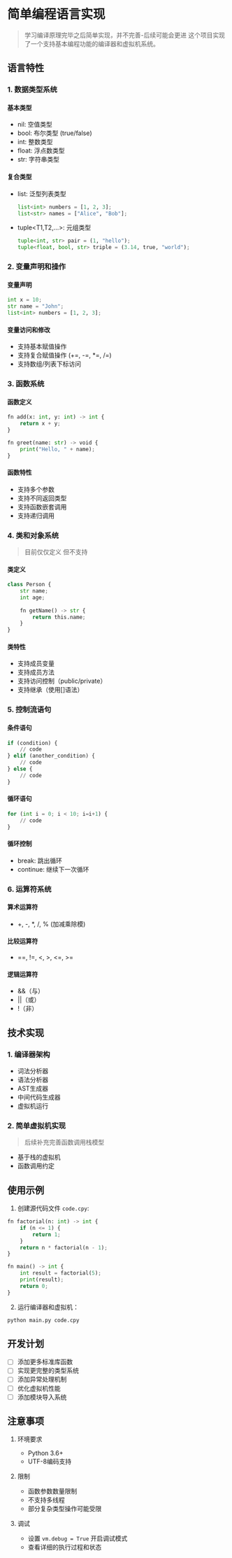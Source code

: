 # 简单编程语言实现 
> 学习编译原理完毕之后简单实现，并不完善-后续可能会更进
这个项目实现了一个支持基本编程功能的编译器和虚拟机系统。

## 语言特性

### 1. 数据类型系统

#### 基本类型
- nil: 空值类型
- bool: 布尔类型 (true/false)
- int: 整数类型
- float: 浮点数类型
- str: 字符串类型

#### 复合类型
- list<T>: 泛型列表类型
  ```python
  list<int> numbers = [1, 2, 3];
  list<str> names = ["Alice", "Bob"];
  ```

- tuple<T1,T2,...>: 元组类型
  ```python
  tuple<int, str> pair = (1, "hello");
  tuple<float, bool, str> triple = (3.14, true, "world");
  ```

### 2. 变量声明和操作

#### 变量声明
```python
int x = 10;
str name = "John";
list<int> numbers = [1, 2, 3];
```

#### 变量访问和修改
- 支持基本赋值操作
- 支持复合赋值操作 (+=, -=, *=, /=)
- 支持数组/列表下标访问

### 3. 函数系统

#### 函数定义
```python
fn add(x: int, y: int) -> int {
    return x + y;
}

fn greet(name: str) -> void {
    print("Hello, " + name);
}
```

#### 函数特性
- 支持多个参数
- 支持不同返回类型
- 支持函数嵌套调用
- 支持递归调用

### 4. 类和对象系统
>目前仅仅定义 但不支持
#### 类定义
```python
class Person {
    str name;
    int age;
    
    fn getName() -> str {
        return this.name;
    }
}
```

#### 类特性
- 支持成员变量
- 支持成员方法
- 支持访问控制（public/private）
- 支持继承（使用[]语法）

### 5. 控制流语句

#### 条件语句
```python
if (condition) {
    // code
} elif (another_condition) {
    // code
} else {
    // code
}
```

#### 循环语句
```python
for (int i = 0; i < 10; i=i+1) {
    // code
}
```

#### 循环控制
- break: 跳出循环
- continue: 继续下一次循环

### 6. 运算符系统

#### 算术运算符
- +, -, *, /, % (加减乘除模)

#### 比较运算符
- ==, !=, <, >, <=, >= 

#### 逻辑运算符
- &&（与）
- ||（或）
- !（非）

## 技术实现

### 1. 编译器架构
- 词法分析器   
- 语法分析器   
- AST生成器    
- 中间代码生成器  
- 虚拟机运行

### 2. 简单虚拟机实现 
> 后续补充完善函数调用栈模型
- 基于栈的虚拟机
- 函数调用约定

## 使用示例

1. 创建源代码文件 `code.cpy`:
```python
fn factorial(n: int) -> int {
    if (n <= 1) {
        return 1;
    }
    return n * factorial(n - 1);
}

fn main() -> int {
    int result = factorial(5);
    print(result);
    return 0;
}
```

2. 运行编译器和虚拟机：
```bash
python main.py code.cpy
```

## 开发计划

- [ ] 添加更多标准库函数
- [ ] 实现更完整的类型系统
- [ ] 添加异常处理机制
- [ ] 优化虚拟机性能
- [ ] 添加模块导入系统

## 注意事项

1. 环境要求
   - Python 3.6+
   - UTF-8编码支持

2. 限制
   - 函数参数数量限制
   - 不支持多线程
   - 部分复杂类型操作可能受限

3. 调试
   - 设置 `vm.debug = True` 开启调试模式
   - 查看详细的执行过程和状态